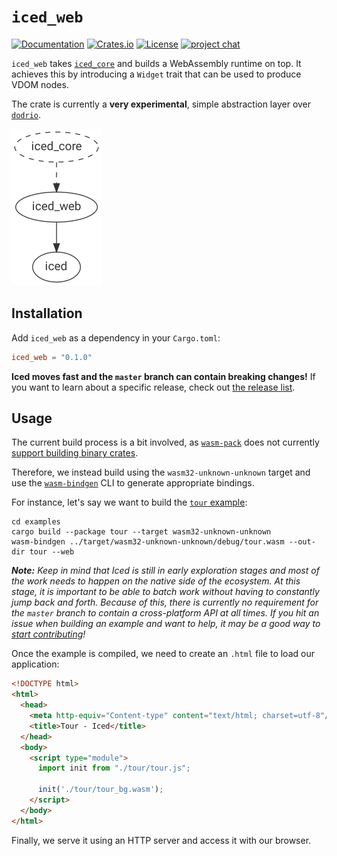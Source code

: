 # `iced_web`
[![Documentation](https://docs.rs/iced_web/badge.svg)][documentation]
[![Crates.io](https://img.shields.io/crates/v/iced_web.svg)](https://crates.io/crates/iced_web)
[![License](https://img.shields.io/crates/l/iced_web.svg)](https://github.com/hecrj/iced/blob/master/LICENSE)
[![project chat](https://img.shields.io/badge/chat-on_zulip-brightgreen.svg)](https://iced.zulipchat.com)

`iced_web` takes [`iced_core`] and builds a WebAssembly runtime on top. It achieves this by introducing a `Widget` trait that can be used to produce VDOM nodes.

The crate is currently a __very experimental__, simple abstraction layer over [`dodrio`].

![iced_core](../docs/graphs/web.png)

[documentation]: https://docs.rs/iced_web
[`iced_core`]: ../core
[`dodrio`]: https://github.com/fitzgen/dodrio

## Installation
Add `iced_web` as a dependency in your `Cargo.toml`:

```toml
iced_web = "0.1.0"
```

__Iced moves fast and the `master` branch can contain breaking changes!__ If
you want to learn about a specific release, check out [the release list].

[the release list]: https://github.com/hecrj/iced/releases

## Usage
The current build process is a bit involved, as [`wasm-pack`] does not currently [support building binary crates](https://github.com/rustwasm/wasm-pack/issues/734).

Therefore, we instead build using the `wasm32-unknown-unknown` target and use the [`wasm-bindgen`] CLI to generate appropriate bindings.

For instance, let's say we want to build the [`tour` example]:

```
cd examples
cargo build --package tour --target wasm32-unknown-unknown
wasm-bindgen ../target/wasm32-unknown-unknown/debug/tour.wasm --out-dir tour --web
```

*__Note:__ Keep in mind that Iced is still in early exploration stages and most of the work needs to happen on the native side of the ecosystem. At this stage, it is important to be able to batch work without having to constantly jump back and forth. Because of this, there is currently no requirement for the `master` branch to contain a cross-platform API at all times. If you hit an issue when building an example and want to help, it may be a good way to [start contributing]!*

[start contributing]: ../CONTRIBUTING.md

Once the example is compiled, we need to create an `.html` file to load our application:

```html
<!DOCTYPE html>
<html>
  <head>
    <meta http-equiv="Content-type" content="text/html; charset=utf-8"/>
    <title>Tour - Iced</title>
  </head>
  <body>
    <script type="module">
      import init from "./tour/tour.js";

      init('./tour/tour_bg.wasm');
    </script>
  </body>
</html>
```

Finally, we serve it using an HTTP server and access it with our browser.

[`wasm-pack`]: https://github.com/rustwasm/wasm-pack
[`wasm-bindgen`]: https://github.com/rustwasm/wasm-bindgen
[`tour` example]: ../examples/README.md#tour
